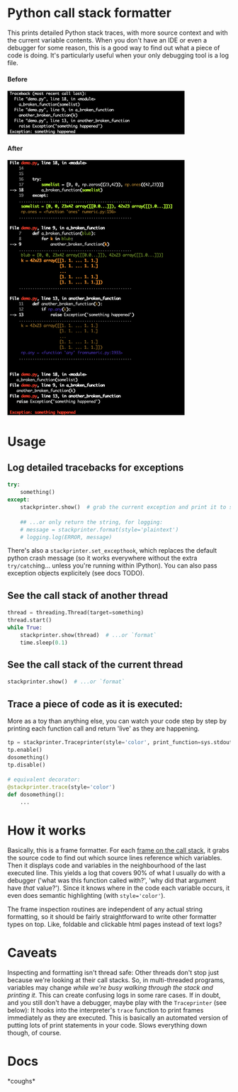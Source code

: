 # Python call stack formatter

This prints detailed Python stack traces, with more source context and with the current variable contents. When you don't have an IDE or even a debugger for some reason, this is a good way to find out what a piece of code is doing. It's particularly useful when your only debugging tool is a log file.

#### Before
<img src="tb_before.png" width="400">

#### After
<img src="tb_after.png" width="400">

# Usage

## Log detailed tracebacks for exceptions
```python
try:
    something()
except:
    stackprinter.show()  # grab the current exception and print it to stderr

    ## ...or only return the string, for logging:
    # message = stackprinter.format(style='plaintext')
    # logging.log(ERROR, message)
```

There's also a `stackprinter.set_excepthook`, which replaces the default python crash message (so it works everywhere without the extra `try/catch`ing... unless you're running within IPython). You can also pass exception objects explicitely (see docs TODO).

## See the call stack of another thread
```python
thread = threading.Thread(target=something)
thread.start()
while True:
    stackprinter.show(thread)  # ...or `format`
    time.sleep(0.1)
```

## See the call stack of the current thread
```python
stackprinter.show()  # ...or `format`
```

## Trace a piece of code as it is executed:

More as a toy than anything else, you can watch your code step by step by printing each function call and return 'live' as they are happening.
```python
tp = stackprinter.Traceprinter(style='color', print_function=sys.stdout.write)
tp.enable()
dosomething()
tp.disable()

# equivalent decorator:
@stackprinter.trace(style='color')
def dosomething():
    ...
```

# How it works

Basically, this is a frame formatter. For each [frame on the call stack](https://en.wikipedia.org/wiki/Call_stack), it grabs the source code to find out which source lines reference which variables. Then it displays code and variables in the neighbourhood of the last executed line.
This yields a log that covers 90% of what I usually do with a debugger ('what was this function called with?', 'why did that argument have _that_ value?'). Since it knows where in the code each variable occurs, it even does semantic highlighting (with `style='color'`).

The frame inspection routines are independent of any actual string formatting, so it should be fairly straightforward to write other formatter types on top. Like, foldable and clickable html pages instead of text logs?

# Caveats

Inspecting and formatting isn't thread safe: Other threads don't stop just because we're looking at their call stacks. So, in multi-threaded programs, variables may change _while we're busy walking through the stack and printing it_. This can create confusing logs in some rare cases. If in doubt, and you still don't have a debugger, maybe play with the `Traceprinter` (see below): It hooks into the interpreter's `trace` function to print frames immediately as they are executed. This is basically an automated version of putting lots of print statements in your code. Slows everything down though, of course.

# Docs

\*coughs\*
